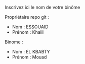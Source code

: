 Inscrivez ici le nom de votre binôme 

Propriétaire repo git :
- Nom : ESSOUAID
- Prénom : Khalil

Binome :
- Nom : EL KBABTY   
- Prénom : Mouad
